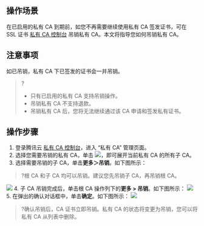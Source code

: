 ## 操作场景
在已启用的私有 CA 到期前，如您不再需要继续使用私有 CA 签发证书，可在 SSL 证书 [私有 CA 控制台](https://console.cloud.tencent.com/private-ca) 吊销私有 CA。本文将指导您如何吊销私有 CA。

## 注意事项
如已吊销，私有 CA 下已签发的证书会一并吊销。
>?
>- 只有已启用的私有 CA 支持吊销操作。
>- 吊销私有 CA 不支持退款。
>- 吊销私有 CA 后，您将无法继续通过该 CA 申请和签发私有证书。
>

## 操作步骤
1. 登录腾讯云 [私有 CA 控制台](https://console.cloud.tencent.com/private-ca)，进入 “私有 CA” 管理页面。
2. 选择您需要吊销的私有 CA，单击 <img src="https://qcloudimg.tencent-cloud.cn/raw/2a778da88f2967b7115274d776528941.png"/>，即可展开当前私有 CA 的所有子 CA。
3. 选择需要吊销的子 CA，单击**更多＞吊销**。如下图所示：
>?根 CA 和子 CA 均可以吊销。建议您先吊销子 CA，再吊销根 CA。
>
![](https://qcloudimg.tencent-cloud.cn/raw/d668b9f8094b66bd83985c9ae516934e.png)
4. 子 CA 吊销完成后，单击根 CA 操作列下的**更多 > 吊销**。如下图所示：
![](https://qcloudimg.tencent-cloud.cn/raw/76365eb09a83dc50a26c24b4adecd3f9.png)
5. 在弹出的确认对话框中，单击**确定**。如下图所示：
![](https://qcloudimg.tencent-cloud.cn/raw/8257cd1a4cd595d5546875aa748b13c7.png)
>?确认吊销后，CA 证书立即吊销。私有 CA 的状态将变更为吊销，您可以将私有 CA 从列表中删除。
